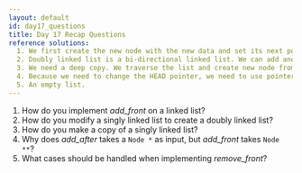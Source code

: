 ```yaml
---
layout: default
id: day17_questions
title: Day 17 Recap Questions
reference solutions:
  1. We first create the new node with the new data and set its next pointer to what the HEAD is pointing to. Then, we update the HEAD pointer to point to the new node.
  2. Doubly linked list is a bi-directional linked list. We can add another pointer field called previous and use it to point to the previous node. The first node's previous pointer would be NULL.
  3. We need a deep copy. We traverse the list and create new node from the old one. We need to pay attention to how to setup the next pointer for the new list. It should point to the newly created node.
  4. Because we need to change the HEAD pointer, we need to use pointer-to-pointer in the add_front function, so that we can change the HEAD pointer value in the function. 
  5. An empty list.
---
```


1. How do you implement *add_front* on a linked list?
2. How do you modify a singly linked list to create a doubly linked list?
3. How do you make a copy of a singly linked list?
4. Why does *add_after* takes a `Node *` as input, but *add_front* takes `Node **`?
5. What cases should be handled when implementing *remove_front*?
